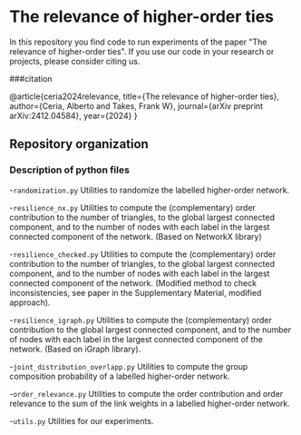 # The relevance of higher-order ties

In this repository you find code to run experiments of the paper "The relevance of higher-order ties". 
If you use our code in your research or projects, please consider citing us. 


###citation

@article{ceria2024relevance,
  title={The relevance of higher-order ties},
  author={Ceria, Alberto and Takes, Frank W},
  journal={arXiv preprint arXiv:2412.04584},
  year={2024}
}



## Repository organization


### Description of python files

-`randomization.py`
Utilities to randomize the labelled higher-order network.

-`resilience_nx.py`
Utilities to compute the (complementary) order contribution to the number of triangles, to the global largest connected component, and to the number of nodes with each label in the largest connected component of the network.
(Based on NetworkX library)

-`resilience_checked.py`
Utilities to compute the (complementary) order contribution to the number of triangles, to the global largest connected component, and to the number of nodes with each label in the largest connected component of the network.
(Modified method to check inconsistencies, see paper in the Supplementary Material, modified approach).

-`resilience_igraph.py`
Utilities to compute the (complementary) order contribution to the global largest connected component, and to the number of nodes with each label in the largest connected component of the network.
(Based on iGraph library).

-`joint_distribution_overlapp.py`
Utilities to compute the group composition probability of a labelled higher-order network.

-`order_relevance.py`
Utilities to compute the order contribution and order relevance to the sum of the link weights in a labelled higher-order network.

-`utils.py`
Utilities for our experiments.



